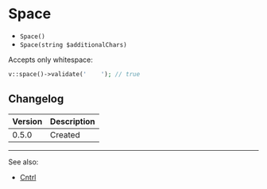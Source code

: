 # Space

- `Space()`
- `Space(string $additionalChars)`

Accepts only whitespace:

```php
v::space()->validate('    '); // true
```

## Changelog

Version | Description
--------|-------------
  0.5.0 | Created

***
See also:

  * [Cntrl](Cntrl.md)
